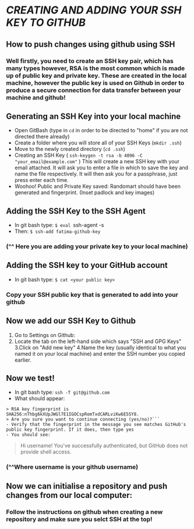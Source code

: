 # *CREATING AND ADDING YOUR SSH KEY TO GITHUB* 

## How to push changes using github using SSH

### Well firstly, you need to create an SSH key pair, which has many types however, RSA is the most common which is made up of public key and private key. These are created in the local machine, however the public key is used on Github in order to produce a secure connection for **data transfer** between your machine and github!

## Generating an SSH Key into your local machine 

- Open GitBash (type in `cd` in order to be directed to "home" if you are not directed there already)
- Create a folder where you will store all of your SSH Keys (`mkdir .ssh`)
- Move to the newly created directory (`cd .ssh`)
- Creating an SSH Key (    `ssh-keygen -t rsa -b 4096 -C "your_email@example.com"` ) This will create a new SSH key with your email attached. It will ask you to enter a file in which to save the key and name the file respectively. It will then ask you for a passphrase, just press enter each time.
- Woohoo! Public and Private Key saved: Randomart should have been generated and fingerprint. (Inset padlock and key images)

## Adding the SSH Key to the SSH Agent

- In git bash type:
`$ eval `ssh-agent -s` `
- Then:
`$ ssh-add fatima-github-key`
### (^^ Here you are adding your private key to your local machine)

## Adding the SSH key to your GitHub account

- In git bash type:
`$ cat <your public key> `
### Copy your SSH public key that is generated to add into your github

## Now we add our SSH Key to Github

1. Go to Settings on Github:
2. Locate the tab on the left-hand side which says "SSH and GPG Keys"
3.Click on "Add new key"
4.Name the key  (usually identical to what you named it on your local machine) and enter the SSH number you copied earlier.


## Now we test! 

- In git bash type:
`ssh -T git@github.com`
- What should appear:
```> The authenticity of host 'github.com (IP ADDRESS)' can't be established.
> RSA key fingerprint is SHA256:nThbg6kXUpJWGl7E1IGOCspRomTxdCARLviKw6E5SY8.
> Are you sure you want to continue connecting (yes/no)?```
- Verify that the fingerprint in the message you see matches GitHub's public key fingerprint. If it does, then type yes
- You should see:
```
> Hi username! You've successfully authenticated, but GitHub does not
> provide shell access.
### (^^Where username is your github username)

## Now we can initialise a repository and push changes from our local computer:

### Follow the instructions on github when creating a new repository and make sure you selct SSH at the top!

